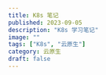 ```yaml
---
title: K8s 笔记
published: 2023-09-05
description: "K8s 学习笔记"
image: ""
tags: ["K8s", "云原生"]
category: 云原生
draft: false
---
```


